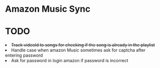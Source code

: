 # Amazon Music Sync
<h1>TODO</h1>
<li>
<s>Track videoId to songs for checking if the song is already in the playlist</s>
  </li>
<li>
Handle case when amazon Music sometimes ask for captcha after entering password
</li>
<li>
  Ask for password in login amazon if password is incorrect
</li>
